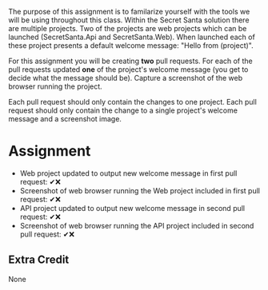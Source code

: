 The purpose of this assignment is to familarize yourself with the tools we will be using throughout this class.
Within the Secret Santa solution there are multiple projects. Two of the projects are web projects which can be launched (SecretSanta.Api and SecretSanta.Web).
When launched each of these project presents a default welcome message: "Hello from (project)". 

For this assignment you will be creating **two** pull requests. For each of the pull requests updated **one** of the project's welcome message (you get to decide what the message should be). Capture a screenshot of the web browser running the project. 

Each pull request should only contain the changes to one project. Each pull request should only contain the change to a single project's welcome message and a screenshot image.


# Assignment
- Web project updated to output new welcome message in first pull request: ✔❌
- Screenshot of web browser running the Web project included in first pull request: ✔❌
- API project updated to output new welcome message in second pull request: ✔❌
- Screenshot of web browser running the API project included in second pull request: ✔❌

## Extra Credit
None